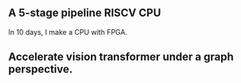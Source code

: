 ## A 5-stage pipeline RISCV CPU
In 10 days, I make a CPU with FPGA.

## Accelerate vision transformer under a graph perspective.